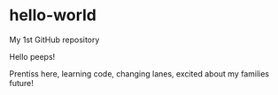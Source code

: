 # hello-world

My 1st GitHub repository

Hello peeps!

Prentiss here, learning code, changing lanes, excited about my families future!
